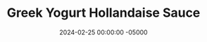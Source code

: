 ---
layout: post
title:  "Greek Yogurt Hollandaise Sauce"
date:   2024-02-25 00:00:00 -05000
categories: 
- Recipes
- Sauces, etc.
permalink: /recipes/hollandaise
image: /assets/Food/Spreads, Sauces, Toppings/Hollandaise/hollandaise.jpg
ing: hollandaise-ing
facts: hollandaise-facts
Prep: 10
Rest: 
Cook: 
Source1: https://carlsbadcravings.com/guilt-free-greek-yogurt-hollandaise-sauce/#wprm-recipe-container-34607
Source2: 
Description: Any time I made amaretti, macaroons, or anything that uses egg whites, I always struggle to find the use for my leftover yolks. This simple sauce is now my go to for not wasting perfectly good eggs, and uses Greek yogurt instead of butter for higher protein and lower saturated fat. For my cookie recipes, check out the links below<br><p><a href="coconut-macaroons">Coconut Macaroons with Honey</a></p><p><a href="amaretti">Amaretti Cookies with Monkfruit</a></p>
Instructions: 
- Assemble a double boiler by heating 1" of water in a medium pot. Place a glass bowl on top. Bring water to a simmer<br><br>

- Over the simmering water for about 15 minutes, whisk together eggs, lemon, yogurt and garlic. Stir frequently, until sauce has thickened and reached 160F<br><br>

- Stir in mustard and spices - basil, salt, sumin, paprika, black pepper, and red pepper flakes.  YOu can optionally also add a drop of liquid monk fruit or butter extract<br><br>

- Serve over roasted vegetables, use as a base for tuna salad, or however you want
---